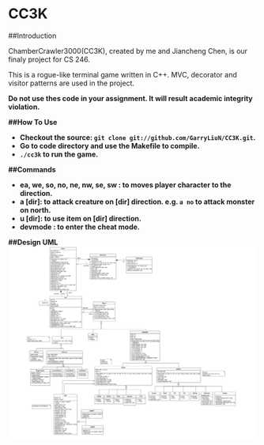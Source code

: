 # CC3K

##Introduction

ChamberCrawler3000(CC3K), created by me and Jiancheng Chen, is our finaly project for CS 246.

This is a rogue-like terminal game written in C++. MVC, decorator and visitor patterns are used in the project.

<p style='color:"red"'><b>Do not use thes code in your assignment. It will result  academic integrity violation.</p>

##How To Use

* Checkout the source: `git clone git://github.com/GarryLiuN/CC3K.git`.
* Go to code directory and use the Makefile to compile.
* `./cc3k` to run the game.

##Commands

* <b>ea, we, so, no, ne, nw, se, sw </b>: to moves player character to the direction.<br>
* <b>a [dir]</b>: to attack creature on [dir] direction. e.g. `a no` to attack monster on north.<br>
* <b>u [dir]</b>: to use item on [dir] direction.<br>
* <b>devmode </b>: to enter the cheat mode.<br>

##Design UML
![alt tag](UML.png)
